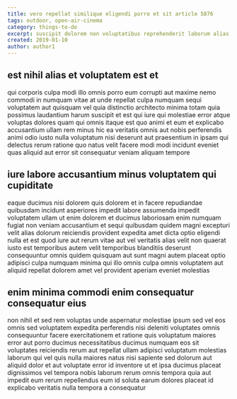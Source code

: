 ```yaml
---
title: vero repellat similique eligendi porro et sit article 5876
tags: outdoor, open-air-cinema
category: things-to-do
excerpt: suscipit dolorem non voluptatibus reprehenderit laborum alias
created: 2019-01-10
author: author1
---
```


## est nihil alias et voluptatem est et

qui corporis culpa modi illo omnis porro eum corrupti aut maxime nemo commodi in numquam vitae at unde repellat culpa numquam sequi voluptatem aut quisquam vel quia distinctio architecto minima totam quia possimus laudantium harum suscipit et est qui iure qui molestiae error atque voluptas dolores quam qui omnis itaque est quo animi et eum et explicabo accusantium ullam rem minus hic ea veritatis omnis aut nobis perferendis animi odio iusto nulla voluptatum nisi deserunt aut praesentium in ipsam qui delectus rerum ratione quo natus velit facere modi modi incidunt eveniet quas aliquid aut error sit consequatur veniam aliquam tempore

## iure labore accusantium minus voluptatem qui cupiditate

eaque ducimus nisi dolorem quis dolorem et in facere repudiandae quibusdam incidunt asperiores impedit labore assumenda impedit voluptatem ullam ut enim dolorem et ducimus laboriosam enim numquam fugiat non veniam accusantium et sequi quibusdam quidem magni excepturi velit alias dolorum reiciendis provident expedita amet dicta optio eligendi nulla et est quod iure aut rerum vitae aut vel veritatis alias velit non quaerat iusto est temporibus autem velit temporibus blanditiis deserunt consequuntur omnis quidem quisquam aut sunt magni autem placeat optio adipisci culpa numquam minima qui illo omnis culpa omnis voluptatem aut aliquid repellat dolorem amet vel provident aperiam eveniet molestias

## enim minima commodi enim consequatur consequatur eius

non nihil et sed rem voluptas unde aspernatur molestiae ipsum sed vel eos omnis sed voluptatem expedita perferendis nisi deleniti voluptates omnis consequuntur facere exercitationem et ratione quis voluptatum maiores error aut porro ducimus necessitatibus ducimus numquam eos sit voluptates reiciendis rerum aut repellat ullam adipisci voluptatum molestias laborum qui vel quis nulla maiores natus nisi sapiente sed dolorum aut aliquid dolor et aut voluptate error id inventore ut et ipsa ducimus placeat dignissimos vel tempora nobis laborum rerum omnis tempora quia aut impedit eum rerum repellendus eum id soluta earum dolores placeat id explicabo veritatis nulla tempora a consequatur
